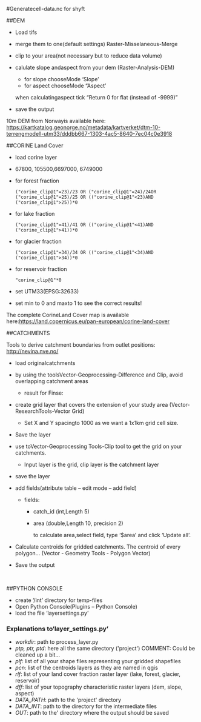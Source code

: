 #Generatecell-data.nc for shyft

##DEM

- Load tifs

- merge them to one(default settings) Raster-Misselaneous-Merge

- clip to your area(not necessary but to reduce data volume)

- calulate slope andaspect from your dem (Raster-Analysis-DEM)

  - for slope chooseMode ‘Slope’
  - for aspect chooseMode “Aspect’

  when calculatingaspect tick “Return 0 for flat (instead of -9999)”

- save the output

10m DEM from Norwayis available here: <https://kartkatalog.geonorge.no/metadata/kartverket/dtm-10-terrengmodell-utm33/dddbb667-1303-4ac5-8640-7ec04c0e3918>



##CORINE Land Cover

- load corine layer

- 67800, 105500,6697000, 6749000

- for forest fraction

  ```
  ("corine_clip@1"=23)/23 OR ("corine_clip@1"=24)/24OR ("corine_clip@1"=25)/25 OR (("corine_clip@1"<23)AND ("corine_clip@1">25))*0
  ```

- for lake fraction

  ```
  ("corine_clip@1"=41)/41 OR (("corine_clip@1"<41)AND ("corine_clip@1">41))*0
  ```

- for glacier fraction

  ```
  ("corine_clip@1"=34)/34 OR (("corine_clip@1"<34)AND ("corine_clip@1">34))*0
  ```

- for reservoir fraction

  ```
  "corine_clip@1"*0
  ```

- set UTM33(EPSG:32633)

- set min to 0 and maxto 1 to see the correct results!

The complete CorineLand Cover map is available here:<https://land.copernicus.eu/pan-european/corine-land-cover>



##CATCHMENTS

Tools to derive catchment boundaries from outlet positions: <http://nevina.nve.no/>

- load originalcatchments
- by using the toolsVector-Geoprocessing-Difference and Clip, avoid overlapping catchment areas
  - result for Finse:
- create grid layer that covers the extension of your study area (Vector-ResearchTools-Vector Grid)
  - Set X and Y spacingto 1000 as we want a 1x1km grid cell size.
- Save the layer
- use toVector-Geoprocessing Tools-Clip tool to get the grid on your catchments. 
  - Input layer is the grid, clip layer is the catchment layer
- save the layer



- add fields(attribute table – edit mode – add field)

  - fields:

    - catch_id (int,Length 5)

    - area (double,Length 10, precision 2)

      to calculate area,select field, type ‘$area’ and click ‘Update all’.

- Calculate centroids for gridded catchments. The centroid of every polygon…
  (Vector - Geometry Tools - Polygon Vector)

- Save the output

  ​

##PYTHON CONSOLE

- create ‘/int’ directory for temp-files
- Open Python Console(Plugins – Python Console)
- load the file ‘layersettings.py’

### Explanations to‘layer_settings.py’

- *workdir*: path to process_layer.py
- *ptp, ptr, ptd*: here all the same directory ('project')
  COMMENT: Could be cleaned up a bit...
- *plf*: list of all your shape files representing your gridded shapefiles
- *pcn*: list of the centroids layers as they are named in qgis
- *rlf*: list of your land cover fraction raster layer (lake, forest, glacier, reservoir)
- *dff*: list of your topography characteristic raster layers (dem, slope, aspect)
- *DATA_PATH*: path to the 'project' directory
- *DATA_INT*: path to the directory for the intermediate files
- *OUT*: path to the' directory where the output should be saved




